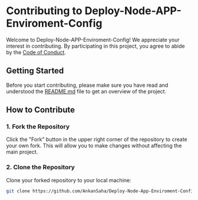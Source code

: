 # Contributing to Deploy-Node-APP-Enviroment-Config

Welcome to Deploy-Node-APP-Enviroment-Config! We appreciate your interest in contributing. By participating in this project, you agree to abide by the [Code of Conduct](CODE_OF_CONDUCT.md).

## Getting Started

Before you start contributing, please make sure you have read and understood the [README.md](README.md) file to get an overview of the project.

## How to Contribute

### 1. Fork the Repository

Click the "Fork" button in the upper right corner of the repository to create your own fork. This will allow you to make changes without affecting the main project.

### 2. Clone the Repository

Clone your forked repository to your local machine:

```bash
git clone https://github.com/AnkanSaha/Deploy-Node-App-Enviroment-Config.git